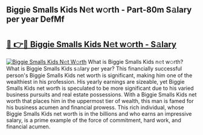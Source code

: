 ## Biggie Smalls Kids N𝚎t w𝚘rth - Part-80m S𝚊lary per year DefMf

# <h2><a href="http://gc1fh1.nevu.top/?p=Biggie+Smalls+Kids">🔗 👉🔴 Biggie Smalls Kids N𝚎t w𝚘rth - S𝚊lary</a></h2>

[![Biggie Smalls Kids N𝚎t W𝚘rth](https://i.imgur.com/Oavwk0R.jpeg)](http://gc1fh1.nevu.top/?p=Biggie+Smalls+Kids)
What is Biggie Smalls Kids n𝚎t w𝚘rth? What is Biggie Smalls Kids s𝚊lary per year?
This financially successful person's Biggie Smalls Kids net worth is significant, making him one of the wealthiest in his profession. His yearly earnings are sizeable, yet Biggie Smalls Kids net worth is speculated to be more significant due to his varied business pursuits and real estate possessions. With a Biggie Smalls Kids net worth that places him in the uppermost tier of wealth, this man is famed for his business acumen and financial prowess. This rich individual, whose Biggie Smalls Kids net worth is in the billions and who earns an impressive salary, is a prime example of the force of commitment, hard work, and financial acumen.
